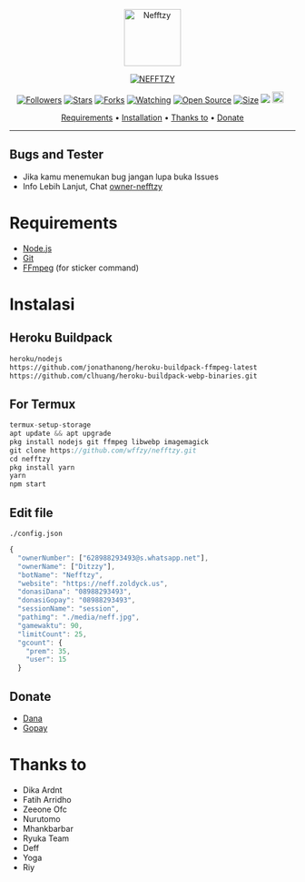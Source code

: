 <p align="center">
<img src="https://telegra.ph/file/56edf7304dabd18339158.jpg" alt="Nefftzy" width="100"/>


</p>
<p align="center">
<a href="#"><img title="NEFFTZY" src="https://img.shields.io/badge/-NEFFTZY-blueviolet"></a>
</p>
<p align="center">
<a href="https://github.com/wffzy/followers"><img title="Followers" src="https://img.shields.io/github/followers/wffzy?color=red&style=flat-square"></a>
<a href="https://github.com/wffzy/nefftzy/stargazers/"><img title="Stars" src="https://img.shields.io/github/stars/wffzy/nefftzy?color=blue&style=flat-square"></a>
<a href="https://github.com/wffzy/nefftzy/network/members"><img title="Forks" src="https://img.shields.io/github/forks/wffzy/nefftzy?color=red&style=flat-square"></a>
<a href="https://github.com/wffzy/nefftzy/watchers"><img title="Watching" src="https://img.shields.io/github/watchers/wffzy/nefftzy?label=Watchers&color=blue&style=flat-square"></a>
<a href="https://github.com/wffzy/nefftzy"><img title="Open Source" src="https://badges.frapsoft.com/os/v2/open-source.svg?v=103"></a>
<a href="https://github.com/wffzy/nefftzy/"><img title="Size" src="https://img.shields.io/github/repo-size/wffzy/nefftzy?style=flat-square&color=green"></a>
<a href="https://hits.seeyoufarm.com"><img src="https://hits.seeyoufarm.com/api/count/incr/badge.svg?url=https://github.com/wffzy/nefftzy/&count_bg=%2379C83D&title_bg=%23555555&icon=probot.svg&icon_color=%2300FF6D&title=hits&edge_flat=false"/></a>
<a href="https://github.com/wffzy/nefftzy/graphs/commit-activity"><img height="20" src="https://img.shields.io/badge/Maintained%3F-yes-green.svg"></a>&nbsp;&nbsp;
</p>

<p align="center">
  <a href="https://github.com/wffzy/nefftzy#requirements">Requirements</a> •
  <a href="https://github.com/wffzy/nefftzy#instalasi">Installation</a> •
  <a href="https://github.com/wffzy/nefftzy#thanks-to">Thanks to</a> •
  <a href="https://github.com/wffzy/nefftzy#donate">Donate</a>
</p>
</div>


---

## Bugs and Tester
* Jika kamu menemukan bug jangan lupa buka Issues
* Info Lebih Lanjut, Chat [owner-nefftzy](https://wa.me/628988293493)

# Requirements
* [Node.js](https://nodejs.org/en/)
* [Git](https://git-scm.com/downloads)
* [FFmpeg](https://github.com/BtbN/FFmpeg-Builds/releases/download/autobuild-2020-12-08-13-03/ffmpeg-n4.3.1-26-gca55240b8c-win64-gpl-4.3.zip) (for sticker command)

# Instalasi
## Heroku Buildpack
```bash
heroku/nodejs
https://github.com/jonathanong/heroku-buildpack-ffmpeg-latest
https://github.com/clhuang/heroku-buildpack-webp-binaries.git
```
## For Termux
```ts
termux-setup-storage
apt update && apt upgrade
pkg install nodejs git ffmpeg libwebp imagemagick
git clone https://github.com/wffzy/nefftzy.git
cd nefftzy
pkg install yarn
yarn
npm start
```

## Edit file
`./config.json`
```ts
{
  "ownerNumber": ["628988293493@s.whatsapp.net"],
  "ownerName": ["Ditzzy"],
  "botName": "Nefftzy",
  "website": "https://neff.zoldyck.us",
  "donasiDana": "08988293493",
  "donasiGopay": "08988293493",
  "sessionName": "session",
  "pathimg": "./media/neff.jpg",
  "gamewaktu": 90,
  "limitCount": 25,
  "gcount": {
	"prem": 35,
	"user": 15
  }
```


## Donate
- [Dana](https://wa.me/628988293493?text=Bang+mau+donasi)
- [Gopay](https://wa.me/628988293493?text=Bang+mau+donasi)



# Thanks to
- Dika Ardnt
- Fatih Arridho
- Zeeone Ofc
- Nurutomo
- Mhankbarbar
- Ryuka Team
- Deff
- Yoga
- Riy
